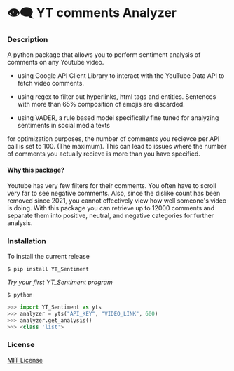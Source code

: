 # 👁️‍🗨️ YT comments Analyzer 

### Description
A python package that allows you to perform sentiment analysis of comments on any Youtube video. 

- using Google API Client Library to interact with the YouTube Data API to fetch video comments.

- using regex to filter out hyperlinks, html tags and entities. Sentences with more than 65% composition of emojis are discarded.

- using VADER, a rule based model specifically fine tuned for analyzing sentiments in social media texts

for optimization purposes, the number of comments you recievce per API call is set to 100. (The maximum). This can lead to issues where the number of comments you actually recieve is more than you have specified. 

#### Why this package?
Youtube has very few filters for their comments. You often have to scroll very far to see negative comments. Also, since the dislike count has been removed since 2021, you cannot effectively view how well someone's video is doing. With this package you can retrieve up to 12000 comments and separate them into positive, neutral, and negative categories for further analysis.
### Installation

To install the current release

```
$ pip install YT_Sentiment
```
*Try your first YT_Sentiment program*

```
$ python
```
```python
>>> import YT_Sentiment as yts
>>> analyzer = yts("API_KEY", "VIDEO_LINK", 600)
>>> analyzer.get_analysis()
>>> <class 'list'>
```
### License
[MIT License](LICENSE)

